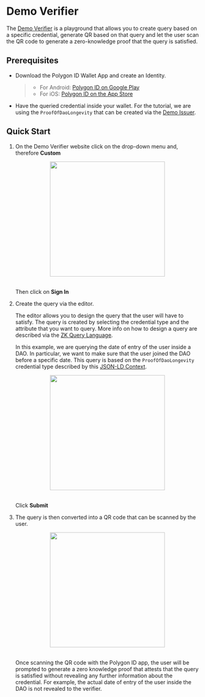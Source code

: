 # Demo Verifier

The [Demo Verifier](https://verifier-demo.polygonid.me/) is a playground that allows you to create query based on a specific credential, generate QR based on that query and let the user scan the QR code to generate a zero-knowledge proof that the query is satisfied.

## Prerequisites

- Download the Polygon ID Wallet App and create an Identity.
    > - For Android: <a href="https://play.google.com/store/apps/details?id=com.polygonid.wallet" target="_blank">Polygon ID on Google Play</a>
    > - For iOS: <a href="https://apps.apple.com/us/app/polygon-id/id1629870183" target="_blank">Polygon ID on the App Store</a>

- Have the queried credential inside your wallet. For the tutorial, we are using the `ProofOfDaoLongevity` that can be created via the [Demo Issuer](../issuer/demo-issuer.md).

## Quick Start 

1. On the Demo Verifier website click on the drop-down menu and, therefore **Custom**

    <div align="center">
    <img src= "../../imgs/verifier-demo-1.png" align="center" width="300"/>
    </div>
    <br>

    Then click on **Sign In**

2. Create the query via the editor.

    The editor allows you to design the query that the user will have to satisfy. The query is created by selecting the credential type and the attribute that you want to query. More info on how to design a query are described via the [ZK Query Language](./verification-library/zk-query-language.md).

    In this example, we are querying the date of entry of the user inside a DAO. In particular, we want to make sure that the user joined the DAO before a specific date.
    This query is based on the `ProofOfDaoLongevity` credential type described by this [JSON-LD Context](https://github.com/0xPolygonID/tutorial-examples/blob/main/credential-schema/proof-of-dao-longevity.json-ld).

    <div align="center">
    <img src= "../../imgs/verifier-demo-2.png" align="center" width="300"/>
    </div>
    <br>

    Click **Submit**

3. The query is then converted into a QR code that can be scanned by the user.

    <div align="center">
    <img src= "../../imgs/verifier-demo-3.png" align="center" width="300"/>
    </div>
    <br>

    Once scanning the QR code with the Polygon ID app, the user will be prompted to generate a zero knowledge proof that attests that the query is satisfied without revealing any further information about the credential. For example, the actual date of entry of the user inside the DAO is not revealed to the verifier.
